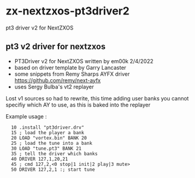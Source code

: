 # zx-nextzxos-pt3driver2
pt3 driver v2 for NextZXOS


## pt3 v2 driver for nextzxos 
- PT3Driver v2 for NextZXOS written by em00k 2/4/2022
- based on driver template by Garry Lancaster
- some snippets from Remy Sharps AYFX driver  https://github.com/remy/next-ayfx
- uses Sergy Bulba's vt2 replayer

Lost v1 sources so had to rewrite, this time adding user banks
you cannot specifiy which AY to use, as this is baked into the replayer

 Example usage : 
 ```basic
   10 .install "pt3driver.drv"
   15 ; load the player a bank
   20 LOAD "vortex.bin" BANK 20
   25 ; load the tune into a bank
   30 LOAD "tune.pt3" BANK 21
   35 ; tell the driver which banks
   40 DRIVER 127,1,20,21
   45 ; cmd 127,2,<0 stop|1 init|2 play|3 mute>
   50 DRIVER 127,2,1 :; start tune
```

